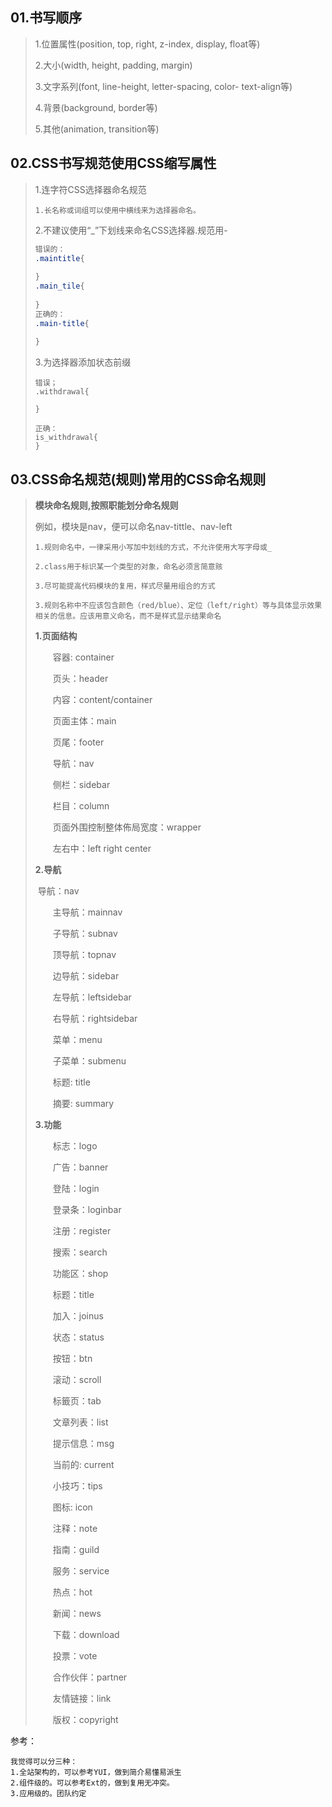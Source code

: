 ## 01.书写顺序

> 1.位置属性(position, top, right, z-index, display, float等)
>
> 2.大小(width, height, padding, margin)
>
> 3.文字系列(font, line-height, letter-spacing, color- text-align等)
>
> 4.背景(background, border等)
>
> 5.其他(animation, transition等)



## 02.CSS书写规范使用CSS缩写属性

> 1.连字符CSS选择器命名规范
>
> ```
> 1.长名称或词组可以使用中横线来为选择器命名。
> ```
>
> 2.不建议使用“_”下划线来命名CSS选择器.规范用-
>
> ```css
> 错误的：
> .maintitle{
>       
> }
> .main_tile{
>     
> }
> 正确的：
> .main-title{
>     
> }
> ```
>
> 3.为选择器添加状态前缀
>
> ```
> 错误；
> .withdrawal{
>     
> }
> 
> 正确：
> is_withdrawal{
> }
> 
> ```



## 03.CSS命名规范(规则)常用的CSS命名规则

> **模块命名规则,按照职能划分命名规则**
>
> 例如，模块是nav，便可以命名nav-tittle、nav-left
>
> ```
> 1.规则命名中，一律采用小写加中划线的方式，不允许使用大写字母或_
> 
> 2.class用于标识某一个类型的对象，命名必须言简意赅
> 
> 3.尽可能提高代码模块的复用，样式尽量用组合的方式
> 
> 3.规则名称中不应该包含颜色（red/blue）、定位（left/right）等与具体显示效果相关的信息。应该用意义命名，而不是样式显示结果命名
> 
> ```
>
> **1.页面结构**
>
> 　　容器: container
>
> 　　页头：header
>
> 　　内容：content/container
>
> 　　页面主体：main
>
> 　　页尾：footer
>
> 　　导航：nav
>
> 　　侧栏：sidebar
>
> 　　栏目：column
>
> 　　页面外围控制整体佈局宽度：wrapper
>
> 　　左右中：left right center
>
> **2.导航**
>
> ​       导航：nav
>
> 　　主导航：mainnav
>
> 　　子导航：subnav
>
> 　　顶导航：topnav
>
> 　　边导航：sidebar
>
> 　　左导航：leftsidebar
>
> 　　右导航：rightsidebar
>
> 　　菜单：menu
>
> 　　子菜单：submenu
>
> 　　标题: title
>
> 　　摘要: summary
>
> **3.功能**
>
> 　　标志：logo
>
> 　　广告：banner
>
> 　　登陆：login
>
> 　　登录条：loginbar
>
> 　　注册：register
>
> 　　搜索：search
>
> 　　功能区：shop
>
> 　　标题：title
>
> 　　加入：joinus
>
> 　　状态：status
>
> 　　按钮：btn
>
> 　　滚动：scroll
>
> 　　标籤页：tab
>
> 　　文章列表：list
>
> 　　提示信息：msg
>
> 　　当前的: current
>
> 　　小技巧：tips
>
> 　　图标: icon
>
> 　　注释：note
>
> 　　指南：guild
>
> 　　服务：service
>
> 　　热点：hot
>
> 　　新闻：news
>
> 　　下载：download
>
> 　　投票：vote
>
> 　　合作伙伴：partner
>
> 　　友情链接：link
>
> 　　版权：copyright

参考：

```
我觉得可以分三种：
1.全站架构的，可以参考YUI，做到简介易懂易派生
2.组件级的。可以参考Ext的，做到复用无冲突。
3.应用级的。团队约定
```

